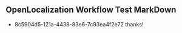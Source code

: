## OpenLocalization Workflow Test MarkDown
* 8c5904d5-121a-4438-83e6-7c93ea4f2e72 thanks!

<!--HONumber=Jul16_HO2-->


